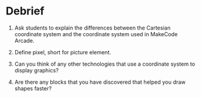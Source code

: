 # Debrief

1. Ask students to explain the differences between the Cartesian coordinate system and the coordinate system used in MakeCode Arcade.
2. Define pixel, short for picture element.
3. Can you think of any other technologies that use a coordinate system to display graphics?

4. Are there any blocks that you have discovered that helped you draw shapes faster?
